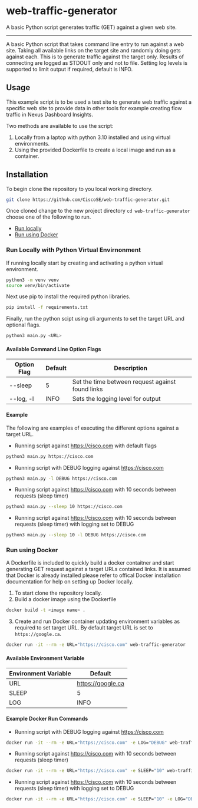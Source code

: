 # web-traffic-generator

A basic Python script generates traffic (GET) against a given web site.

---

A basic Python script that takes command line entry to run against a web site. Taking all available links on the target site and randomly doing gets against each. This is to generate traffic against the target only. Results of connecting are logged as STDOUT only and not to file. Setting log levels is supported to limit output if required, default is INFO.

## Usage

This example script is to be used a test site to generate web traffic against a specific web site to provide data in other tools for example creating flow traffic in Nexus Dashboard Insights.

Two methods are available to use the script:

1. Locally from a laptop with python 3.10 installed and using virtual environments.
2. Using the provided Dockerfile to create a local image and run as a container.

## Installation

To begin clone the repository to you local working directory.

```bash
git clone https://github.com/CiscoSE/web-traffic-generator.git
```

Once cloned change to the new project directory `cd web-traffic-generator` choose one of the following to run.

* [Run locally](#run-locally-with-python-virtual-envirnonment)
* [Run using Docker](#run-using-docker)

### Run Locally with Python Virtual Envirnonment

<!-- TODO Create instructions for running from local OS from VENV -->

If running locally start by creating and activating a python virtual environment.

```bash
python3 -m venv venv
source venv/bin/activate
```

Next use pip to install the required python libraries.

```bash
pip install -f requirements.txt
```

Finally, run the python scipt using cli arguments to set the target URL and optional flags.

```bash
python3 main.py <URL>
```

#### Available Command Line Option Flags

| Option Flag | Default | Description |
| --- | --- | --- |
| --sleep | 5 | Set the time between request against found links |
| --log, -l | INFO | Sets the logging level for output |

#### Example

The following are examples of executing the different options against a target URL.

* Running script against <https://cisco.com> with default flags

```bash
python3 main.py https://cisco.com
```

* Running script with DEBUG logging against <https://cisco.com>

```bash
python3 main.py -l DEBUG https://cisco.com
```

* Running script against <https://cisco.com> with 10 seconds between requests (sleep timer)

```bash
python3 main.py --sleep 10 https://cisco.com
```

* Running script against <https://cisco.com> with 10 seconds between requests (sleep timer) with logging set to DEBUG

```bash
python3 main.py --sleep 10 -l DEBUG https://cisco.com
```

### Run using Docker

A Dockerfile is included to quickly build a docker contaitner and start generating GET request against a target URLs contained links. It is assumed that Docker is already installed please refer to offical Docker installation documentation for help on setting up Docker locally.

1. To start clone the repository locally.
2. Build a docker image using the Dockerfile

```bash
docker build -t <image name> .
```

3. Create and run Docker container updating environment variables as required to set target URL. By default target URL is set to `https://google.ca`.

```bash
docker run -it --rm -e URL="https://cisco.com" web-traffic-generator
```

#### Available Environment Variable

| Environment Variable | Default |
| --- | --- |
| URL | <https://google.ca> |
| SLEEP | 5 |
| LOG | INFO |

#### Example Docker Run Commands

* Running script with DEBUG logging against <https://cisco.com>

```bash
docker run -it --rm -e URL="https://cisco.com" -e LOG="DEBUG" web-traffic-generator
```

* Running script against <https://cisco.com> with 10 seconds between requests (sleep timer)

```bash
docker run -it --rm -e URL="https://cisco.com" -e SLEEP="10" web-traffic-generator
```

* Running script against <https://cisco.com> with 10 seconds between requests (sleep timer) with logging set to DEBUG

```bash
docker run -it --rm -e URL="https://cisco.com" -e SLEEP="10" -e LOG="DEBUG" web-traffic-generator
```

<!-- ## Documentation

Pointer to reference documentation for this project. -->
